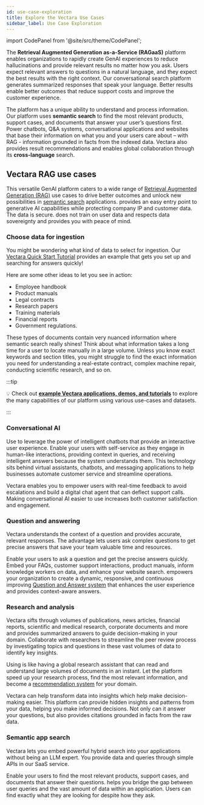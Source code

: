```yaml
---
id: use-case-exploration
title: Explore the Vectara Use Cases
sidebar_label: Use Case Exploration
---
```



import CodePanel from '@site/src/theme/CodePanel';

The <Config v="names.product"/> **Retrieval Augmented Generation as-a-Service 
(RAGaaS)** platform enables organizations to rapidly create GenAI experiences 
to reduce hallucinations and provide relevant results no matter how you 
ask. Users expect relevant answers to questions in a natural language, and 
they expect the best results with the right context. Our conversational search 
platform generates summarized responses that speak your language. Better 
results enable better outcomes that reduce support costs and improve the 
customer experience.

The <Config v="names.product"/> platform has a unique ability to understand and process 
information. Our platform uses **semantic search** to find the most relevant 
products, support cases, and documents that answer your user’s questions first. 
Power chatbots, Q&A systems, conversational applications and websites that base 
their information on what you and your users care about – with RAG - information 
grounded in facts from the indexed data. Vectara also provides result 
recommendations and enables global collaboration through its 
**cross-language** search.

## Vectara RAG use cases

This versatile <Config v="names.product"/> GenAI platform caters to a wide range of 
[Retrieval Augmented Generation (RAG)](/docs/learn/grounded-generation/grounded-generation-overview) use cases to drive better outcomes and 
unlock new possibilities in [semantic search](/docs/learn/semantic-search/semantic-search-overview) 
applications. <Config v="names.product"/> provides an easy entry point to generative AI 
capabilities while protecting company IP and customer data. The data 
is secure. <Config v="names.product"/> does not train on user data and respects data 
sovereignty and provides you with peace of mind.

### Choose data for ingestion

You might be wondering what kind of data to select for ingestion. Our [Vectara Quick Start Tutorial](/docs/quickstart)
provides an example that gets you set up and searching for answers quickly!

Here are some other ideas to let you see <Config v="names.product"/> in action:

* Employee handbook
* Product manuals
* Legal contracts
* Research papers
* Training materials
* Financial reports
* Government regulations.

These types of documents contain very nuanced information where semantic search 
really shines! Think about what information takes a long time for a user to 
locate manually in a large volume. Unless you know exact keywords and section 
titles, you might struggle to find the exact information you need for understanding 
a real-estate contract, complex machine repair, conducting scientific 
research, and so on.

:::tip

:bulb: Check out [**example Vectara applications, demos, and tutorials**](http://vectara.com/demos/) to explore 
the many capabilities of our platform using various use-cases and datasets.

:::

### Conversational AI

Use <Config v="names.product"/> to leverage the power of intelligent chatbots that provide 
an interactive user experience. Enable your users with self-service as they engage 
in human-like interactions, providing context in queries, and receiving 
intelligent answers because the system understands them. This technology 
sits behind virtual assistants, chatbots, and messaging applications to 
help businesses automate customer service and streamline operations. 

Vectara enables you to empower users with real-time feedback to avoid 
escalations and build a digital chat agent that can deflect support 
calls. Making conversational AI easier to use increases both customer 
satisfaction and engagement.


### Question and answering

Vectara understands the context of a question and provides accurate, relevant 
responses. The <Config v="names.product"/> advantage lets users ask complex questions to get 
precise answers that save your team valuable time and resources.

Enable your users to ask a question and get the precise answers quickly. Embed 
your FAQs, customer support interactions, product manuals, inform knowledge 
workers on data, and enhance your website search. <Config v="names.product"/> empowers your 
organization to create a dynamic, responsive, and continuous improving [Question 
and Answer system](/docs/learn/question-answer/question-answer-overview) that enhances the user experience and provides context-aware answers.

### Research and analysis

Vectara sifts through volumes of publications, news articles, financial reports, 
scientific and medical research, corporate documents and more and provides 
summarized answers to guide decision-making in your domain. Collaborate with 
researchers to streamline the peer review process by investigating topics and 
questions in these vast volumes of data to identify key insights. 

Using <Config v="names.product"/> is like having a global research assistant that 
can read and understand large volumes of documents in an instant. Let the 
platform speed up your research process, find the most relevant information, 
and become a [recommendation system](/docs/learn/recommendation-systems/recommender-overview) for your domain.

Vectara can help transform data into insights which help make decision-making 
easier. This platform can provide hidden insights and patterns from your data, 
helping you make informed decisions. Not only can it answer your questions, 
but also provides citations grounded in facts from the raw data.


### Semantic app search

Vectara lets you embed powerful hybrid search into your applications without 
being an LLM expert. You provide data and queries through simple APIs in 
our SaaS service. 

Enable your users to find the most relevant products, support cases, and 
documents that answer their questions. <Config v="names.product"/> helps you 
bridge the gap between user queries and the vast amount of data within 
an application. Users can find exactly what they are looking for despite 
how they ask.
